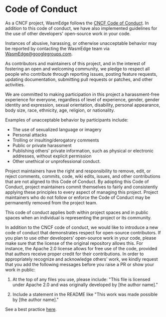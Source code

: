 # Code of Conduct

As a CNCF project, WasmEdge follows the [CNCF Code of Conduct](https://github.com/cncf/foundation/blob/master/code-of-conduct.md). In addition to this code of conduct, we have also implemented guidelines for the use of other developers' open-source work in your code.

Instances of abusive, harassing, or otherwise unacceptable behavior may be reported by contacting the WasmEdge team via <WasmEdge@googlegroups.com>.

As contributors and maintainers of this project, and in the interest of fostering an open and welcoming community, we pledge to respect all people who contribute through reporting issues, posting feature requests, updating documentation, submitting pull requests or patches, and other activities.

We are committed to making participation in this project a harassment-free experience for everyone, regardless of level of experience, gender, gender identity and expression, sexual orientation, disability, personal appearance, body size, race, ethnicity, age, religion, or nationality.

Examples of unacceptable behavior by participants include:

* The use of sexualized language or imagery
* Personal attacks
* Trolling or insulting/derogatory comments
* Public or private harassment
* Publishing others' private information, such as physical or electronic addresses, without explicit permission
* Other unethical or unprofessional conduct.

Project maintainers have the right and responsibility to remove, edit, or reject comments, commits, code, wiki edits, issues, and other contributions that are not aligned to this Code of Conduct. By adopting this Code of Conduct, project maintainers commit themselves to fairly and consistently applying these principles to every aspect of managing this project. Project maintainers who do not follow or enforce the Code of Conduct may be permanently removed from the project team.

This code of conduct applies both within project spaces and in public spaces when an individual is representing the project or its community.

In addition to the CNCF code of conduct, we would like to introduce a new code of conduct that demonstrates respect for open-source contributors. If you plan to use other developers' open-source work in your code, please make sure that the license of the original repository allows this. For instance, the Apache 2.0 license allows for free use of the code, provided that authors receive proper credit for their contributions. In order to appropriately recognize and acknowledge others' work, we kindly request that you add the following messages before you raise a PR or show your work in public:

1. At the top of any files you use, please include: "This file is licensed under Apache 2.0 and was originally developed by [the author name]."

2. Include a statement in the README like "This work was made possible by [the author name]."

See a best practice [here](https://github.com/WasmEdge/mediapipe-rs/pull/1#issuecomment-1580763759).
